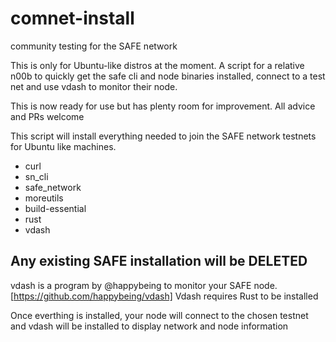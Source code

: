 # comnet-install #

community testing for the SAFE network

This is only for Ubuntu-like distros at the moment.
A script for a relative n00b to quickly get the safe cli and node binaries installed, connect to a test net and use vdash to monitor their node.

This is now ready for use but has plenty room for improvement. All advice and PRs welcome

This script will install everything needed to join the SAFE network testnets for
Ubuntu like machines.

- curl
- sn_cli
- safe_network
- moreutils
- build-essential
- rust
- vdash

## Any existing SAFE installation will be DELETED ##

 vdash is a program by @happybeing to monitor your SAFE node. [https://github.com/happybeing/vdash]
 Vdash requires Rust to be installed

Once everthing is installed, your node will connect to the chosen testnet and vdash will be
installed to display network and node information
